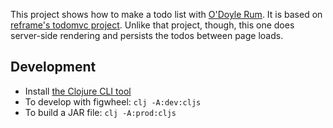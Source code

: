 This project shows how to make a todo list with [O'Doyle Rum](https://github.com/oakes/odoyle-rum). It is based on [reframe's todomvc project](https://github.com/day8/re-frame/tree/master/examples/todomvc). Unlike that project, though, this one does server-side rendering and persists the todos between page loads.

## Development

* Install [the Clojure CLI tool](https://clojure.org/guides/getting_started#_clojure_installer_and_cli_tools)
* To develop with figwheel: `clj -A:dev:cljs`
* To build a JAR file: `clj -A:prod:cljs`
